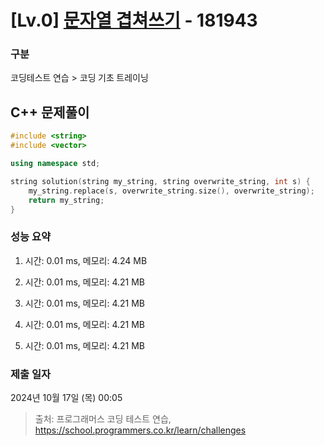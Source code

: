 # [Lv.0] [문자열 겹쳐쓰기](https://school.programmers.co.kr/learn/courses/30/lessons/181943?language=cpp) - 181943 

### 구분

코딩테스트 연습 > 코딩 기초 트레이닝

## C++ 문제풀이

```cpp
#include <string>
#include <vector>

using namespace std;

string solution(string my_string, string overwrite_string, int s) {
    my_string.replace(s, overwrite_string.size(), overwrite_string);
    return my_string;
}
```

### 성능 요약

1. 시간: 0.01 ms, 메모리: 4.24 MB

2. 시간: 0.01 ms, 메모리: 4.21 MB
3. 시간: 0.01 ms, 메모리: 4.21 MB
4. 시간: 0.01 ms, 메모리: 4.21 MB
5. 시간: 0.01 ms, 메모리: 4.21 MB

### 제출 일자

2024년 10월 17일 (목) 00:05

> 출처: 프로그래머스 코딩 테스트 연습, https://school.programmers.co.kr/learn/challenges